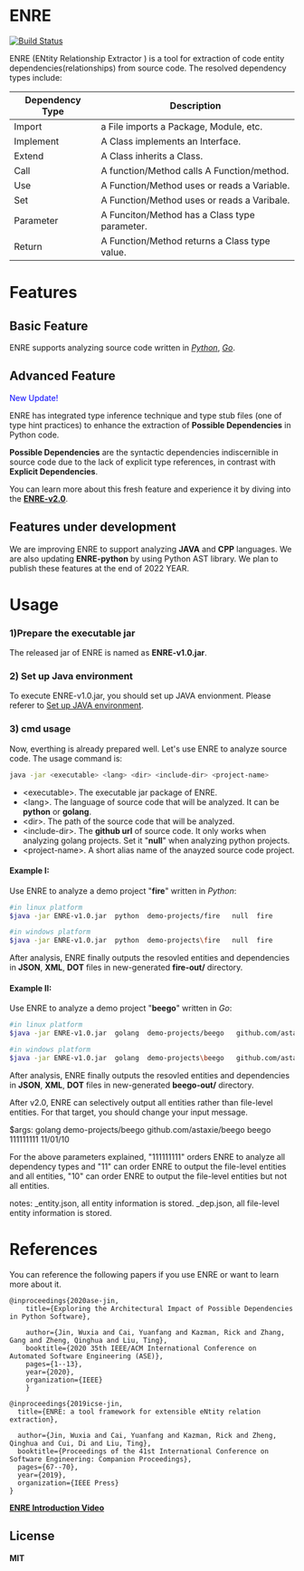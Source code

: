 # ENRE

[![Build Status](https://travis-ci.org/joemccann/dillinger.svg?branch=master)](https://travis-ci.org/joemccann/dillinger)

ENRE (ENtity Relationship Extractor ) is a tool for extraction of code entity dependencies(relationships) from source code. The resolved dependency types include:

| Dependency Type | Description |
| ------ | ------ |
| Import | a File imports a Package, Module, etc. |
| Implement | A Class implements an Interface. |
| Extend | A Class inherits a Class. |
| Call | A function/Method calls A Function/method. |
| Use  | A Function/Method uses or reads a Variable. |
| Set | A Function/Method uses or reads a Varibale. |
| Parameter | A Funciton/Method has a Class type parameter. |
| Return | A Function/Method returns a Class type value. |


# Features

## Basic Feature
ENRE supports analyzing source code written in [*Python*](https://www.python.org/), [*Go*](https://golang.org/). 

## Advanced Feature 
<font color=blue>New Update!</font>

ENRE has integrated type inference technique and type stub files (one of type hint practices) to enhance the extraction of **Possible Dependencies** in Python code.

**Possible Dependencies** are the syntactic dependencies indiscernible in source code due to the lack of explicit type references, in contrast with  **Explicit Dependencies**.

You can learn more about this fresh feature and experience it by diving into the **[ENRE-v2.0](https://github.com/xjtu-enre/ENRE-go-python/tree/v2.0)**. 


## Features under development

We are improving ENRE to support analyzing **JAVA** and **CPP** languages. We are also updating **ENRE-python** by using Python AST library. 
We plan to publish these features at the end of 2022 YEAR.

# Usage
###  1)Prepare the executable jar
The released jar of ENRE is named as **ENRE-v1.0.jar**.
###  2) Set up Java environment 
To execute ENRE-v1.0.jar, you should set up JAVA envionment. Please referer to [Set up JAVA environment](https://docs.oracle.com/javase/7/docs/webnotes/install/). 
### 3) cmd usage
Now, everthing is already prepared well. Let's use ENRE to analyze source code. 
The usage command is:
```sh
java -jar <executable> <lang> <dir> <include-dir> <project-name>
```
- \<executable>. The executable jar package of ENRE.
- \<lang>. The language of source code that will be analyzed. It can be **python** or **golang**.
- \<dir>. The path of the source code that will be analyzed.
- \<include-dir>. The **github url** of source code. It only works when analyzing golang projects. Set it "**null**" when analyzing python projects.
- \<project-name>. A short alias name of the anayzed source code project.  

#### Example I:
Use ENRE to analyze a demo project "**fire**" written in *Python*: 
```sh
#in linux platform 
$java -jar ENRE-v1.0.jar  python  demo-projects/fire   null  fire   
```
```sh
#in windows platform
$java -jar ENRE-v1.0.jar  python  demo-projects\fire   null  fire 
```

After analysis, ENRE finally outputs the resovled entities and dependencies in **JSON**, **XML**, **DOT** files in new-generated **fire-out/** directory.

#### Example II:
Use ENRE to analyze a demo project "**beego**" written in  *Go*:
```sh
#in linux platform 
$java -jar ENRE-v1.0.jar  golang  demo-projects/beego   github.com/astaxie/beego  beego  
```
```sh
#in windows platform
$java -jar ENRE-v1.0.jar  golang  demo-projects\beego   github.com/astaxie/beego  beego
```
After analysis, ENRE finally outputs the resovled entities and dependencies in **JSON**, **XML**, **DOT** files in new-generated **beego-out/** directory.

After v2.0, ENRE can selectively output all entities rather than file-level entities. For that target, you should change your input message.

$args: golang demo-projects/beego github.com/astaxie/beego beego 111111111 11/01/10

For the above parameters explained, "111111111" orders ENRE to analyze all dependency types and "11" can order ENRE to output the file-level entities and all entities, "10" can order ENRE to output the file-level entities but not all entities.

notes: _entity.json, all entity information is stored. _dep.json, all file-level entity information is stored.

# References

You can reference the following papers if you use ENRE or want to learn more about it.


    @inproceedings{2020ase-jin,
        title={Exploring the Architectural Impact of Possible Dependencies in Python Software},
		
        author={Jin, Wuxia and Cai, Yuanfang and Kazman, Rick and Zhang, Gang and Zheng, Qinghua and Liu, Ting},
        booktitle={2020 35th IEEE/ACM International Conference on Automated Software Engineering (ASE)},
        pages={1--13},
        year={2020},
        organization={IEEE}
        }

    @inproceedings{2019icse-jin,
      title={ENRE: a tool framework for extensible eNtity relation extraction},
	  
      author={Jin, Wuxia and Cai, Yuanfang and Kazman, Rick and Zheng, Qinghua and Cui, Di and Liu, Ting},
      booktitle={Proceedings of the 41st International Conference on Software Engineering: Companion Proceedings},
      pages={67--70},
      year={2019},
      organization={IEEE Press}
    }




[**ENRE Introduction Video**](https://www.youtube.com/watch?v=BfXp5bb1yqc&t=43s)


License
----

**MIT**
